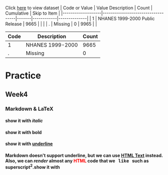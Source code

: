 Click [here](https://raw.githubusercontent.com/atenko/hw4/main/transplants.txt) to view dataset
| Code or Value     | Value Description                 | Count | Cumulative | Skip to Item |
|-------------------|-----------------------------------|-------|------------|--------------|
| 1                 | NHANES 1999-2000 Public Release   | 9665  |            |              |
| .                 | Missing                           | 0     | 9965       |              |

| Code | Description| Count |
|-|-|-|
| 1 | NHANES 1999-2000 | 9665 |
| . | Missing | 0 |

# Practice
## Week4
### Markdown & LaTeX
#### show it with *italic*
#### show it with **bold**
#### show it with <u>underline</u>
#### Markdown doesn't support underline, but we can use <u>HTML Text</u> instead. Also, <b>we</b> can <i>render</i> almost any <span style="color:red;">HTML</span> code that we &nbsp; <kbd>like</kbd> &nbsp; such as superscript<sup>2</sup>.show it with 
